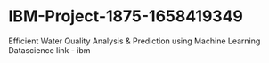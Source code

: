 # IBM-Project-1875-1658419349
Efficient Water Quality Analysis &amp; Prediction using Machine Learning
Datascience link - ibm
